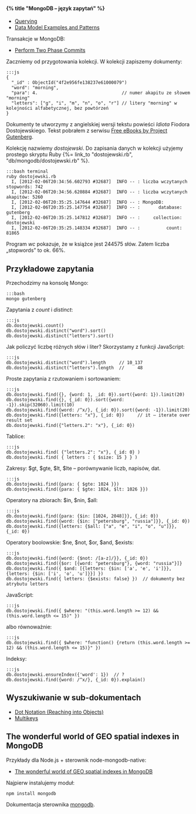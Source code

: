 #### {% title "MongoDB – język zapytań" %}

* [Querying](http://docs.mongodb.org/manual/tutorial/query-documents/)
* [Data Model Examples and Patterns](http://docs.mongodb.org/manual/applications/data-models/)

Transakcje w MongoDB:

* [Perform Two Phase Commits](http://docs.mongodb.org/manual/tutorial/perform-two-phase-commits/)

Zaczniemy od przygotowania kolekcji.
W kolekcji zapiszemy dokumenty:

    :::js
    {
      "_id" : ObjectId("4f2e956fe138237e61000079")
      "word": "morning",
      "para": 4.                                // numer akapitu ze słowem "morning"
      "letters": ["g", "i", "m", "n", "o", "r"] // litery "morning" w kolejności alfabetycznej, bez powtórzeń
    }

Dokumenty te utworzymy z angielskiej wersji tekstu powieści
*Idiota* Fiodora Dostojewskiego. Tekst pobrałem
z serwisu [Free eBooks by Project Gutenberg](http://www.gutenberg.org/ebooks/2638).

Kolekcję nazwiemy *dostojewski*.
Do zapisania danych w kolekcji użyjemy prostego skryptu Ruby
{%= link_to "dostojewski.rb", "db/mongodb/dostojewski.rb" %}.

    :::bash terminal
    ruby dostojewski.rb
      I, [2012-02-06T20:34:56.602793 #32687]  INFO -- : liczba wczytanych stopwords: 742
      I, [2012-02-06T20:34:56.620884 #32687]  INFO -- : liczba wczytanych akapitów: 5260
      I, [2012-02-06T20:35:25.147644 #32687]  INFO -- : MongoDB:
      I, [2012-02-06T20:35:25.147754 #32687]  INFO -- : 	  database: gutenberg
      I, [2012-02-06T20:35:25.147812 #32687]  INFO -- : 	collection: dostojewski
      I, [2012-02-06T20:35:25.148334 #32687]  INFO -- : 	     count: 81865

Program *wc* pokazuje, że w książce jest 244575 słów.
Zatem liczba „stopwords” to ok. 66%.


## Przykładowe zapytania

Przechodzimy na konsolę Mongo:

    :::bash
    mongo gutenberg

Zapytania z *count* i *distinct*:

    :::js
    db.dostojewski.count()
    db.dostojewski.distinct("word").sort()
    db.dostojewski.distinct("letters").sort()

Jak policzyć liczbę różnych słów i liter? Skorzystamy
z funkcji JavaScript:

    :::js
    db.dostojewski.distinct("word").length     // 10_137
    db.dostojewski.distinct("letters").length  //     48

Proste zapytania z rzutowaniem i sortowaniem:

    :::js
    db.dostojewski.find({}, {word: 1, _id: 0}).sort({word: 1}).limit(20)
    db.dostojewski.find({}, {_id: 0}).sort({word: -1}).skip(32060).limit(10)
    db.dostojewski.find({word: /^x/}, {_id: 0}).sort({word: -1}).limit(20)
    db.dostojewski.find({letters: "x"}, {_id: 0})     // it – iterate over result set
    db.dostojewski.find({"letters.2": "x"}, {_id: 0})

Tablice:

    :::js
    db.dostojewski.find( {"letters.2": "x"}, {_id: 0} )
    db.dostojewski.find( { letters : { $size: 15 } } )

Zakresy: $gt, $gte, $lt, $lte – porównywanie liczb, napisów, dat.

    :::js
    db.dostojewski.find({para: { $gte: 1024 }})
    db.dostojewski.find({para: { $gte: 1024, $lt: 1026 }})

Operatory na zbiorach: $in, $nin, $all:

    :::js
    db.dostojewski.find({para: {$in: [1024, 2048]}}, {_id: 0})
    db.dostojewski.find({word: {$in: ["petersburg", "russia"]}}, {_id: 0})
    db.dostojewski.find({letters: {$all: ["a", "e", "i", "o", "u"]}}, {_id: 0})

Operatory boolowskie: $ne, $not, $or, $and, $exists:

    :::js
    db.dostojewski.find({word: {$not: /[a-z]/}}, {_id: 0})
    db.dostojewski.find({$or: [{word: "petersburg"}, {word: "russia"}]}
    db.dostojewski.find({ $and: [{letters: {$in: ['a', 'e', 'i']}}, {letters: {$in: ['i', 'o', 'u']}}] })
    db.dostojewski.find({ letters: {$exists: false} })  // dokumenty bez atrybutu letters

JavaScript:

    :::js
    db.dostojewski.find({ $where: "(this.word.length >= 12) && (this.word.length <= 15)" })

albo równoważnie:

    :::js
    db.dostojewski.find({ $where: "function() {return (this.word.length >= 12) && (this.word.length <= 15)}" })

Indeksy:

    :::js
    db.dostojewski.ensureIndex({'word': 1})  // ?
    db.dostojewski.find({word: /^x/}, {_id: 0}).explain()


## Wyszukiwanie w sub-dokumentach

* [Dot Notation (Reaching into Objects)](http://www.mongodb.org/display/DOCS/Dot+Notation+%28Reaching+into+Objects%29)
* [Multikeys](http://www.mongodb.org/display/DOCS/Multikeys)


## The wonderful world of GEO spatial indexes in MongoDB

Przykłady dla Node.js + sterownik node-mongodb-native:

* [The wonderful world of GEO spatial indexes in MongoDB](http://christiankvalheim.com/post/35293863731/the-wonderful-world-of-geo-spatial-indexes-in-mongodb)

Najpierw instalujemy moduł:

    npm install mongodb

Dokumentacja sterownika [mongodb](https://github.com/mongodb/node-mongodb-native).

